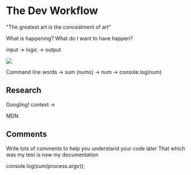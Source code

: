 # The Dev Workflow

"The greatest art is the concealment of art"

What is happening?
What do I want to have happen?

input -> logic -> output

![](img/typing.gif)

Command line words -> sum (nums) -> num -> console.log(num)

## Research

Googling!
context ->

MDN

## Comments
Write lots of comments to help you understand your code later
That which was my test is now my documentation

console.log(sum(process.argv));